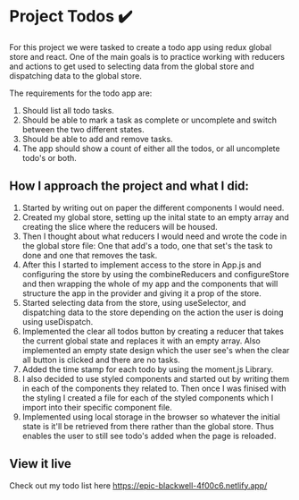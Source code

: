# Project Todos ✔️
For this project we were tasked to create a todo app using redux global store and react. One of the main goals is to practice working with reducers and actions to get used to selecting data from the global store and dispatching data to the global store. 

The requirements for the todo app are:
1. Should list all todo tasks.
2. Should be able to mark a task as complete or uncomplete and switch between the two different states.
3. Should be able to add and remove tasks.
4. The app should show a count of either all the todos, or all uncomplete todo's or both.

## How I approach the project and what I did:
1. Started by writing out on paper the different components I would need.
2. Created my global store, setting up the inital state to an empty array and creating the slice where the reducers will be housed.
3. Then I thought about what reducers I would need and wrote the code in the global store file: One that add's a todo, one that set's the task to done and one that removes the task.
4. After this I started to implement access to the store in App.js and configuring the store by using the combineReducers and configureStore and then wrapping the whole of my app and the components that will structure the app in the provider and giving it a prop of the store. 
5. Started selecting data from the store, using useSelector, and dispatching data to the store depending on the action the user is doing using useDispatch.
6. Implemented the clear all todos button by creating a reducer that takes the current global state and replaces it with an empty array. Also implemented an empty state design which the user see's when the clear all button is clicked and there are no tasks.
7. Added the time stamp for each todo by using the moment.js Library. 
8. I also decided to use styled components and started out by writing them in each of the components they related to. Then once I was finised with the styling I created a file for each of the styled components which I import into their specific component file. 
9. Implemented using local storage in the browser so whatever the initial state is it'll be retrieved from there rather than the global store. Thus enables the user to still see todo's added when the page is reloaded.

## View it live
Check out my todo list here https://epic-blackwell-4f00c6.netlify.app/ 
